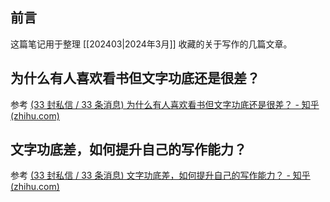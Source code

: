 ## 前言

这篇笔记用于整理 [[202403|2024年3月]] 收藏的关于写作的几篇文章。

## 为什么有人喜欢看书但文字功底还是很差？

参考 [(33 封私信 / 33 条消息) 为什么有人喜欢看书但文字功底还是很差？ - 知乎 (zhihu.com)](https://www.zhihu.com/question/37432828/answer/72667979)

## 文字功底差，如何提升自己的写作能力？

参考 [(33 封私信 / 33 条消息) 文字功底差，如何提升自己的写作能力？ - 知乎 (zhihu.com)](https://www.zhihu.com/question/36472504/answer/67647225)